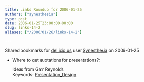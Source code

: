 ```yaml
---
title: Links Roundup for 2006-01-25
authors: ["synesthesia"]
type: post
date: 2006-01-25T23:00:00+00:00
slug: links-14-2 
aliases: ["/2006/01/26/links-14-2"]

---
```

Shared bookmarks for [del.icio.us][1] user  [Synesthesia][2] on 2006-01-25

  * [Where to get quotations for presentations?][3]:
  
    Ideas from Garr Reynolds   
    Keywords: [Presentation_Design][4]

 [1]: https://del.icio.us/
 [2]: https://del.icio.us/synesthesia
 [3]: https://presentationzen.blogs.com/presentationzen/2006/01/where_to_get_qu.html "https://presentationzen.blogs.com/presentationzen/2006/01/where_to_get_qu.html"
 [4]: https://del.icio.us/synesthesia/Presentation_Design